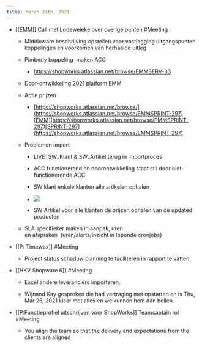 ```yaml
---
title: March 24th, 2021
---
```


- [[EMM]] Call met Lodeweieke over overige punten #Meeting
	 - Middleware beschrijving opstellen voor vastlegging uitgangspunten koppelingen en voorkomen van herhaalde uitleg

	 - Pimberly koppeling  maken ACC
		 - https://shopworks.atlassian.net/browse/EMMSERV-33

	 - Door-ontwikkeling 2021 platform EMM

	 - Actie prijzen
		 - [https://shopworks.atlassian.net/browse/](https://shopworks.atlassian.net/browse/EMMSPRINT-297)[EMM](https://shopworks.atlassian.net/browse/EMMSPRINT-297)[SPRINT-297](https://shopworks.atlassian.net/browse/EMMSPRINT-297)

	 - Problemen import
		 - LIVE: SW_Klant & SW_Artikel terug in importproces

		 - ACC functionerend en doorontwikkeling staat stil door niet-functionerende ACC

		 - SW klant enkele klanten alle artikelen ophalen

		 - ![](https://firebasestorage.googleapis.com/v0/b/firescript-577a2.appspot.com/o/imgs%2Fapp%2FGijs%2FTF4xXPQ4BT.png?alt=media&token=2a638823-f805-4add-b21c-11858dd5cc6d)

		 - SW Artikel voor alle klanten de prijzen ophalen van de updated producten

	 - SLA specifieker maken in aanpak, uren en afspraken  (uren/alerts/inzicht in lopende cronjobs)

- [[P: Timewax]]   #Meeting
	 - Project status schaduw planning te faciliteren in rapport te vatten.

- [[HKV Shopware 6]] #Meeting
	 - Excel andere leveranciers importeren.

	 - Wijnand Kay gesproken die had vertraging met opstarten en is Thu, Mar 25, 2021  klaar met alles en we kunnen hem dan bellen.

- [[P:Functieprofiel uitschrijven voor ShopWorks]] Teamcaptain rol #Meeting
	 - You align the team so that the delivery and expectations from the clients are aligned
